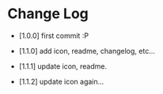 # Change Log

- [1.0.0] first commit :P

- [1.1.0] add icon, readme, changelog, etc...

- [1.1.1] update icon, readme.

- [1.1.2] update icon again...
